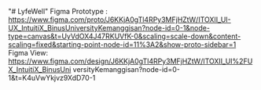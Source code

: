 "# LyfeWell" 
Figma Prototype : https://www.figma.com/proto/J6KKjA0gTl4RPy3MFjHZtW/ITOXII_UI-UX_IntuitiX_BinusUniversityKemanggisan?node-id=0-1&node-type=canvas&t=UyVdOX4J47RKUVfK-0&scaling=scale-down&content-scaling=fixed&starting-point-node-id=11%3A2&show-proto-sidebar=1
Figma View: https://www.figma.com/design/J6KKjA0gTl4RPy3MFjHZtW/ITOXII_UI%2FUX_IntuitiX_BinusUni
versityKemanggisan?node-id=0-1&t=K4uVwYkjvz9XdD70-1
